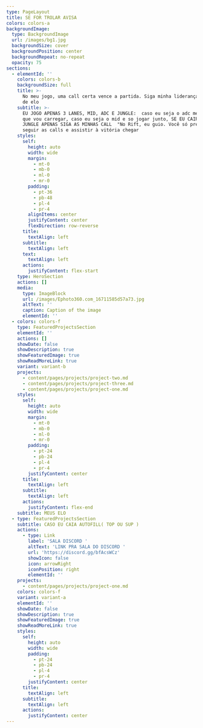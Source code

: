 ```yaml
---
type: PageLayout
title: SE FOR TROLAR AVISA
colors: colors-a
backgroundImage:
  type: BackgroundImage
  url: /images/bg1.jpg
  backgroundSize: cover
  backgroundPosition: center
  backgroundRepeat: no-repeat
  opacity: 75
sections:
  - elementId: ''
    colors: colors-b
    backgroundSize: full
    title: >-
      No meu jogo, uma call certa vence a partida. Siga minha liderança e suba
      de elo
    subtitle: >-
      EU JOGO APENAS 3 LANES, MID, ADC E JUNGLE:  caso eu seja o adc me protege
      que vou carregar, caso eu seja o mid e so jogar junto, SE EU CAIR NA
      JUNGLE APENAS SIGA AS MINHAS CALL  "No Rift, eu guio. Você só precisa
      seguir as calls e assistir à vitória chegar
    styles:
      self:
        height: auto
        width: wide
        margin:
          - mt-0
          - mb-0
          - ml-0
          - mr-0
        padding:
          - pt-36
          - pb-48
          - pl-4
          - pr-4
        alignItems: center
        justifyContent: center
        flexDirection: row-reverse
      title:
        textAlign: left
      subtitle:
        textAlign: left
      text:
        textAlign: left
      actions:
        justifyContent: flex-start
    type: HeroSection
    actions: []
    media:
      type: ImageBlock
      url: /images/Ephoto360.com_16711585d57a73.jpg
      altText: ''
      caption: Caption of the image
      elementId: ''
  - colors: colors-f
    type: FeaturedProjectsSection
    elementId: ''
    actions: []
    showDate: false
    showDescription: true
    showFeaturedImage: true
    showReadMoreLink: true
    variant: variant-b
    projects:
      - content/pages/projects/project-two.md
      - content/pages/projects/project-three.md
      - content/pages/projects/project-one.md
    styles:
      self:
        height: auto
        width: wide
        margin:
          - mt-0
          - mb-0
          - ml-0
          - mr-0
        padding:
          - pt-24
          - pb-24
          - pl-4
          - pr-4
        justifyContent: center
      title:
        textAlign: left
      subtitle:
        textAlign: left
      actions:
        justifyContent: flex-end
    subtitle: MEUS ELO
  - type: FeaturedProjectsSection
    subtitle: CASO EU CAIA AUTOFILL( TOP OU SUP )
    actions:
      - type: Link
        label: 'SALA DISCORD '
        altText: 'LINK PRA SALA DO DISCORD '
        url: 'https://discord.gg/bfAcsWCz'
        showIcon: false
        icon: arrowRight
        iconPosition: right
        elementId: ''
    projects:
      - content/pages/projects/project-one.md
    colors: colors-f
    variant: variant-a
    elementId: ''
    showDate: false
    showDescription: true
    showFeaturedImage: true
    showReadMoreLink: true
    styles:
      self:
        height: auto
        width: wide
        padding:
          - pt-24
          - pb-24
          - pl-4
          - pr-4
        justifyContent: center
      title:
        textAlign: left
      subtitle:
        textAlign: left
      actions:
        justifyContent: center
---
```

